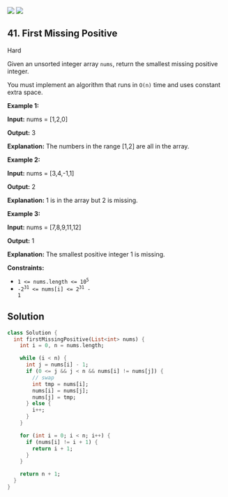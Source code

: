 [![](https://img.shields.io/github/stars/javadev/LeetCode-in-All?label=Stars&style=flat-square)](https://github.com/javadev/LeetCode-in-All)
[![](https://img.shields.io/github/forks/javadev/LeetCode-in-All?label=Fork%20me%20on%20GitHub%20&style=flat-square)](https://github.com/javadev/LeetCode-in-All/fork)

## 41\. First Missing Positive

Hard

Given an unsorted integer array `nums`, return the smallest missing positive integer.

You must implement an algorithm that runs in `O(n)` time and uses constant extra space.

**Example 1:**

**Input:** nums = [1,2,0]

**Output:** 3

**Explanation:** The numbers in the range [1,2] are all in the array.

**Example 2:**

**Input:** nums = [3,4,-1,1]

**Output:** 2

**Explanation:** 1 is in the array but 2 is missing.

**Example 3:**

**Input:** nums = [7,8,9,11,12]

**Output:** 1

**Explanation:** The smallest positive integer 1 is missing.

**Constraints:**

*   <code>1 <= nums.length <= 10<sup>5</sup></code>
*   <code>-2<sup>31</sup> <= nums[i] <= 2<sup>31</sup> - 1</code>

## Solution

```dart
class Solution {
  int firstMissingPositive(List<int> nums) {
    int i = 0, n = nums.length;

    while (i < n) {
      int j = nums[i] - 1;
      if (0 <= j && j < n && nums[i] != nums[j]) {
        // swap
        int tmp = nums[i];
        nums[i] = nums[j];
        nums[j] = tmp;
      } else {
        i++;
      }
    }

    for (int i = 0; i < n; i++) {
      if (nums[i] != i + 1) {
        return i + 1;
      }
    }

    return n + 1;
  }
}
```